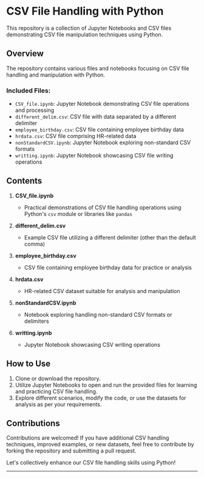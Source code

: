# CSV File Handling with Python

This repository is a collection of Jupyter Notebooks and CSV files demonstrating CSV file manipulation techniques using Python.

## Overview

The repository contains various files and notebooks focusing on CSV file handling and manipulation with Python.

### Included Files:

- `CSV_file.ipynb`: Jupyter Notebook demonstrating CSV file operations and processing
- `different_delim.csv`: CSV file with data separated by a different delimiter
- `employee_birthday.csv`: CSV file containing employee birthday data
- `hrdata.csv`: CSV file comprising HR-related data
- `nonStandardCSV.ipynb`: Jupyter Notebook exploring non-standard CSV formats
- `writting.ipynb`: Jupyter Notebook showcasing CSV file writing operations

## Contents

1. **CSV_file.ipynb**
   - Practical demonstrations of CSV file handling operations using Python's `csv` module or libraries like `pandas`

2. **different_delim.csv**
   - Example CSV file utilizing a different delimiter (other than the default comma)

3. **employee_birthday.csv**
   - CSV file containing employee birthday data for practice or analysis

4. **hrdata.csv**
   - HR-related CSV dataset suitable for analysis and manipulation

5. **nonStandardCSV.ipynb**
   - Notebook exploring handling non-standard CSV formats or delimiters

6. **writting.ipynb**
   - Jupyter Notebook showcasing CSV writing operations

## How to Use

1. Clone or download the repository.
2. Utilize Jupyter Notebooks to open and run the provided files for learning and practicing CSV file handling.
3. Explore different scenarios, modify the code, or use the datasets for analysis as per your requirements.

## Contributions

Contributions are welcomed! If you have additional CSV handling techniques, improved examples, or new datasets, feel free to contribute by forking the repository and submitting a pull request.

Let's collectively enhance our CSV file handling skills using Python!

---
 
